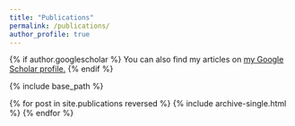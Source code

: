 ```yaml
---
title: "Publications"
permalink: /publications/
author_profile: true
---
```


{% if author.googlescholar %}
  You can also find my articles on <u><a href="{{author.googlescholar]((https://scholar.google.co.th/citations?hl=en&user=3Bi3itoAAAAJ&view_op=list_works&sortby=pubdate}}">my Google Scholar profile</a>.</u>
{% endif %}

{% include base_path %}

{% for post in site.publications reversed %}
  {% include archive-single.html %}
{% endfor %}
